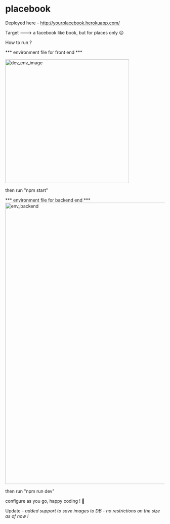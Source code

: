 # placebook

Deployed here - http://yourplacebook.herokuapp.com/

Target ---> a facebook like book, but for places only 😉

How to run ?

*** environment file for front end ***

<img width="391" alt="dev_env_image" src="https://user-images.githubusercontent.com/23724626/122668534-2c37e800-d1d6-11eb-9b55-078982664b0e.png">


then run "npm start"

*** environment file for backend end ***
<img width="889" alt="env_backend" src="https://user-images.githubusercontent.com/23724626/122668507-07437500-d1d6-11eb-9af8-a3efb2c5afa0.png">


then run "npm run dev"

configure as you go, happy coding ! 🥳

Update -
_added support to save images to DB - no restrictions on the size as of now !_

